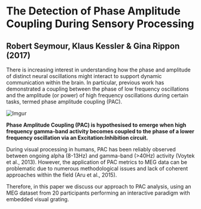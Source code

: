# The Detection of Phase Amplitude Coupling During Sensory Processing

## Robert Seymour, Klaus Kessler & Gina Rippon (2017)

There is increasing interest in understanding how the phase and amplitude of distinct neural oscillations might interact to support dynamic communication within the brain. In particular, previous work has demonstrated a coupling between the phase of low frequency oscillations and the amplitude (or power) of high frequency oscillations during certain tasks, termed phase amplitude coupling (PAC).

![Imgur](http://i.imgur.com/Jsrrwbt.jpg)

**Phase Amplitude Coupling (PAC) is hypothesised to emerge when high frequency gamma-band activity becomes coupled to the phase of a lower frequency oscillation via an Excitation:Inhibition circuit.**


During visual processing in humans, PAC has been reliably observed between ongoing alpha (8-13Hz) and gamma-band (>40Hz) activity (Voytek et al., 2013). However, the application of PAC metrics to MEG data can be problematic due to numerous methodological issues and lack of coherent approaches within the field (Aru et al., 2015). 

Therefore, in this paper we discuss our approach to PAC analysis, using an MEG dataset from 20 participants performing an interactive paradigm with embedded visual grating. 

